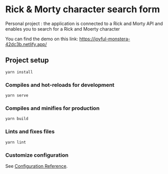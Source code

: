 # Rick & Morty character search form

Personal project : the application is connected to a Rick and Morty API and enables you to search for a Rick and Moerty character

You can find the demo on this link: https://joyful-monstera-42dc3b.netlify.app/

## Project setup
```
yarn install
```

### Compiles and hot-reloads for development
```
yarn serve
```

### Compiles and minifies for production
```
yarn build
```

### Lints and fixes files
```
yarn lint
```

### Customize configuration
See [Configuration Reference](https://cli.vuejs.org/config/).
